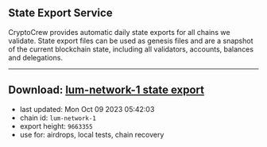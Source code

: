 ## State Export Service
CryptoCrew provides automatic daily state exports for all chains we validate. State export files can be used as genesis files and are a snapshot of the current blockchain state, including all validators, accounts, balances and delegations.

---
**Download: [lum-network-1 state export](https://dl.ccvalidators.com/SERVICE/lumnetwork/lum-network-1_export_9663355.json)**
---

- last updated: Mon Oct 09 2023 05:42:03
- chain id: `lum-network-1`
- export height: `9663355`
- use for: airdrops, local tests, chain recovery
